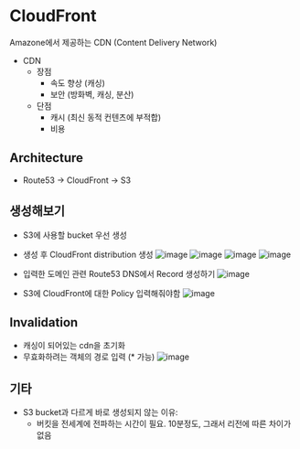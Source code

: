 # CloudFront 
Amazone에서 제공하는 CDN (Content Delivery Network) 

- CDN
   - 장점
        - 속도 향상 (캐싱)
        - 보안 (방화벽, 캐싱, 분산)
    - 단점
        - 캐시 (최신 동적 컨텐츠에 부적합)
        - 비용

## Architecture
- Route53 → CloudFront → S3

## 생성해보기
- S3에 사용할 bucket 우선 생성
- 생성 후 CloudFront distribution 생성
![image](https://github.com/hana2set/study/assets/97689567/aa32523f-03c3-40c9-9d54-70b2ee9cfc1f)
![image](https://github.com/hana2set/study/assets/97689567/b16d85e4-7536-4692-bcff-6920d15e6746)
![image](https://github.com/hana2set/study/assets/97689567/e0688a01-8785-4c48-9546-9b3fa4fc0bc3)
![image](https://github.com/hana2set/study/assets/97689567/30b668e0-d4d8-4bcf-9c22-203728c3023b)

- 입력한 도메인 관련 Route53 DNS에서 Record 생성하기
![image](https://github.com/hana2set/study/assets/97689567/cf8f6fba-c85b-4143-b626-804383ee1a2f)
- S3에 CloudFront에 대한 Policy 입력해줘야함
![image](https://github.com/hana2set/study/assets/97689567/4503af4d-d97f-4ae9-ad49-a2395fad7aaa)

## Invalidation 
- 캐싱이 되어있는 cdn을 초기화
- 무효화하려는 객체의 경로 입력 (* 가능)
![image](https://github.com/hana2set/study/assets/97689567/301aebc6-46c4-4f2d-a2a4-4e58251da6a2)


## 기타
- S3 bucket과 다르게 바로 생성되지 않는 이유:
  - 버킷을 전세계에 전파하는 시간이 필요. 10분정도, 그래서 리전에 따른 차이가 없음